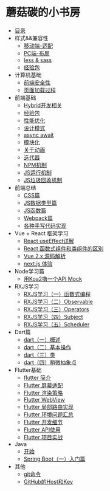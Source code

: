 # 蘑菇碳的小书房

* [目录](README.md)
* 样式&&兼容性
  * [移动端-适配](md/css/mobile.md)
  * [PC端-布局](md/css/layout.md)
  * [less & sass](md/css/less.md)
  * [经验包](md/css/EXPERIENCE.md)
* 计算机基础
  * [前端安全性](md/browser/security_code.md)
  * [页面加载过程](md/browser/page_load.md)
* 前端基础
  * [Hybrid开发相关](md/javascript/hybrid.md)
  * [经验包](md/javascript/experience.md)
  * [性能优化](md/sse/optimization.md)
  * [设计模式](md/sse/design_model.md)
  * [async await](md/sse/async_await.md)
  * [模块化](md/sse/module.md)
  * [关于动画](md/javascript/animation.md)
  * [迭代器](md/javascript/iterator.md)
  * [NPM机制](md/node/NPM.md)
  * [JS运行机制](md/sse/event_loop.md)
  * [JS垃圾回收机制](md/browser/garbage_collection.md)
* 前端总结
  * [CSS篇](/md/review/css_base.md)
  * [JS数据类型篇](/md/review/js_type.md)
  * [JS函数篇](/md/review/js_function.md)
  * [Webpack篇](/md/review/webpack.md)
  * [各种手写代码实现](/md/review/js_code.md)
* Vue + React 框架学习
  * [React useEffect详解](md/mvvm/useEffect.md)
  * [React 函数式组件和类组件的区别](md/mvvm/react_function_or_class.md)
  * [Vue 2.x 源码解析](md/resource-analysis/vue2.md)
  * [next.js 体验](md/mvvm/next_js.md)
  <!-- * [Vue 2.6.10 全代码解读](md/mvvm/vue_2.6.10.js) -->
* Node学习篇
  * [用Koa2撸一个API Mock](https://github.com/zhongmeizhi/z-mock)
* RXJS学习
  * [RXJS学习（一）函数式编程](md/sse/function_program.md)
  * [RXJS学习（二）Observable](md/rxjs/Observable.md)
  * [RXJS学习（三）Operators](md/rxjs/Operators.md)
  * [RXJS学习（四）Subject](md/rxjs/Subject.md)
  * [RXJS学习（五）Scheduler](md/rxjs/Scheduler.md)
* Dart篇
  * [dart（一）概述](md/dart/PRIMER.md)
  * [dart（二）基本操作](md/dart/base.md)
  * [dart（三）类](md/dart/class.md)
  * [dart（四）稍微抽象点](md/dart/again.md)
* Flutter基础
  * [flutter 简介](md/flutter/BRIEF.md)
  * [Flutter 屏幕适配](md/flutter/PRIMER.md)
  * [Flutter 渲染策略](md/flutter/render.md)
  * [Flutter WebView](md/flutter/webview.md)
  * [Flutter 局部路由实现](md/flutter/navigator.md)
  * [Flutter 环境问题汇总](md/flutter/SCENES.md)
  * [Flutter 开发细节](md/flutter/ISSUE.md)
  * [Flutter API使用](https://github.com/zhongmeizhi/flutter-UI)
  * [Flutter 项目实战](https://github.com/zhongmeizhi/fultter-example-app)
* Java
  * [开始](md/java/begin.md)
  * [Spring Boot（一）入门篇](md/java/spring_boot.md)
* 其他
  * [git命令](md/other/GIT.md)
  * [GitHub的Host和Key](md/other/GITHUB.md)